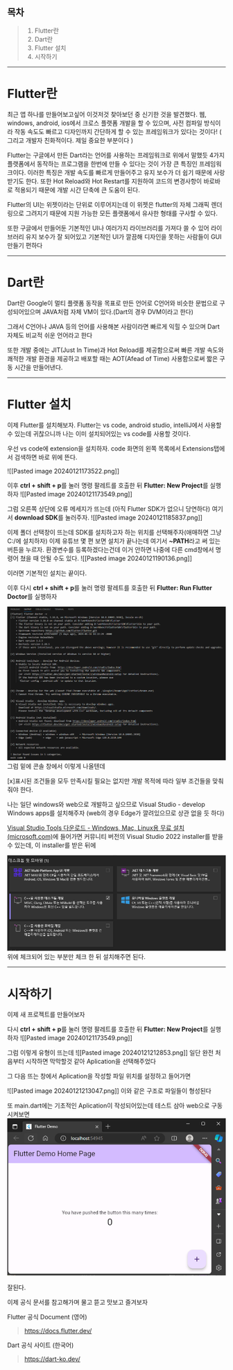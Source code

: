 
## 목차
>1. Flutter란
>2. Dart란 
>3. Flutter 설치
>4. 시작하기

---
# Flutter란
최근 앱 하나를 만들어보고싶어 이것저것 찾아보던 중 신기한 것을 발견했다.
웹, windows, android, ios에서 크로스 플랫폼 개발을 할 수 있으며, 사전 컴파일 방식이라 작동 속도도 빠르고 디자인까지 간단하게 할 수 있는 프레임워크가 있다는 것이다! 
( 그리고 개발자 친화적이다. 제일 중요한 부분이다 )

Flutter는 구글에서 만든 Dart라는 언어를 사용하는 프레임워크로 위에서 말했듯 4가지 플랫폼에서 동작하는 프로그램을 한번에 만들 수 있다는 것이 가장 큰 특징인 프레임워크이다. 이러한 특징은 개발 속도를 빠르게 만들어주고 유지 보수가 더 쉽기 때문에 사랑받기도 한다.
또한 Hot Reload와 Hot Restart를 지원하여 코드의 변경사항이 바로바로 적용되기 때문에 개발 시간 단축에 큰 도움이 된다.

Flutter의 UI는 위젯이라는 단위로 이루어지는데 이 위젯은 flutter의 자체 그래픽 렌더링으로 그려지기 때문에 지원 가능한 모든 플랫폼에서 유사한 형태를 구사할 수 있다. 

또한 구글에서 만들어둔 기본적인 UI나 여러가지 라이브러리를 가져다 쓸 수 있어 라이브러리 유지 보수가 잘 되어있고 기본적인 UI가 깔끔해 디자인을 못하는 사람들이 GUI만들기 편하다

---
# Dart란
Dart란 Google이 멀티 플랫폼 동작을 목표로 만든 언어로 C언어와 비슷한 문법으로 구성되어있으며 JAVA처럼 자체 VM이 있다.(Dart의 경우 DVM이라고 한다)

그래서 C언어나 JAVA 등의 언어를 사용해본 사람이라면 빠르게 익힐 수 있으며 Dart 자체도 비교적 쉬운 언어라고 한다

또한 개발 중에는 JIT(Just In Time)과 Hot Reload를 제공함으로써 빠른 개발 속도와 쾌적한 개발 환경을 제공하고 배포할 때는 AOT(Afead of Time) 사용함으로써 짧은 구동 시간을 만들어낸다.

---

# Flutter 설치
이제 Flutter를 설치해보자. 
Flutter는 vs code, android studio, intelliJ에서 사용할 수 있는데 귀찮으니까 나는 이미 설치되어있는 vs code를 사용할 것이다.

우선 vs code에 extension을 설치하자. code 화면의 왼쪽 목록에서 Extensions탭에서 검색하면 바로 위에 뜬다.

![[Pasted image 20240121173522.png]]

이후 **ctrl + shift + p**를 눌러 명령 팔레트를 호출한 뒤 **Flutter: New Project**를 실행하자
![[Pasted image 20240121173549.png]]

그럼 오른쪽 상단에 오류 메세지가 뜨는데 (아직 Flutter SDK가 없으니 당연하다) 여기서 **download SDK**를 눌러주자.
![[Pasted image 20240121185837.png]]

이제 폴더 선택창이 뜨는데 SDK를 설치하고자 하는 위치를 선택해주자(애매하면 그냥 C:/에 설치하자)
이제 유튜브 몇 편 보면 설치가 끝나는데 여기서 **~PATH**라고 써 있는 버튼을 누르자. 환경변수를 등록하겠다는건데 이거 안하면 나중에 다른 cmd창에서 명령어 쳤을 때 안될 수도 있다.
![[Pasted image 20240121190136.png]]

이러면 기본적인 설치는 끝이다.

이후 다시 **ctrl + shift + p**를 눌러 명령 팔레트를 호출한 뒤 **Flutter: Run Flutter Doctor**를 실행하자

![](Pasted%20image%2020240121222833.png)
그럼 밑에 콘솔 창에서 이렇게 나올텐데

[x]표시된 조건들을 모두 만족시킬 필요는 없지만 개발 목적에 따라 일부 조건들을 맞춰줘야 한다.

나는 일단 windows와 web으로 개발하고 싶으므로 Visual Studio - develop Windows apps를 설치해주자 (web의 경우 Edge가 깔려있으므로 상관 없을 듯 하다)

[Visual Studio Tools 다운로드 - Windows, Mac, Linux용 무료 설치 (microsoft.com)](https://visualstudio.microsoft.com/ko/downloads/)에 들어가면 커뮤니티 버전의 Visual Studio 2022 installer를 받을 수 있는데, 이 installer를 받은 뒤에

![](Pasted%20image%2020240121222823.png)
위에 체크되어 있는 부분만 체크 한 뒤 설치해주면 된다.

---

# 시작하기
이제 새 프로젝트를 만들어보자

다시 **ctrl + shift + p**를 눌러 명령 팔레트를 호출한 뒤 **Flutter: New Project**를 실행하자
![[Pasted image 20240121173549.png]]

그럼 이렇게 유형이 뜨는데
![[Pasted image 20240121212853.png]]
일단 완전 처음부터 시작하면 막막할것 같아 Aplication을 선택해주었다

그 다음 뜨는 창에서 Aplication을 작성할 파일 위치를 설정하고 들어가면

![[Pasted image 20240121213047.png]]
이와 같은 구조로 파일들이 형성된다

또 main.dart에는 기초적인 Aplication이 작성되어있는데 테스트 삼아 web으로 구동시켜보면
![](Pasted%20image%2020240121222748.png)

잘된다.

이제 공식 문서를 참고해가며 물고 뜯고 맛보고 즐겨보자

Flutter 공식 Document (영어)
>https://docs.flutter.dev/

Dart 공식 사이트 (한국어)
>https://dart-ko.dev/